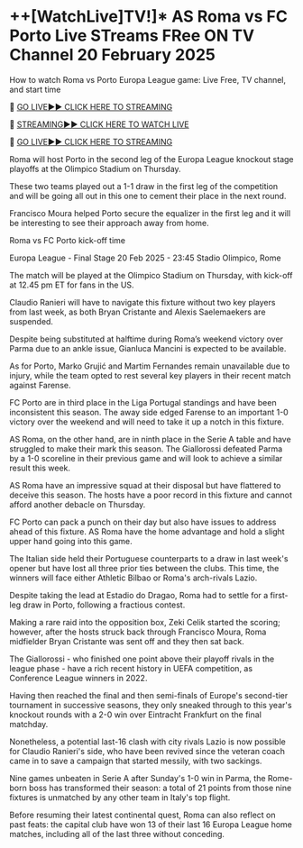 # ++[WatchLive]TV!]* AS Roma vs FC Porto Live STreams FRee ON TV Channel 20 February 2025
How to watch Roma vs Porto Europa League game: Live Free, TV channel, and start time

🔴 [GO LIVE►► CLICK HERE TO STREAMING](https://jpn-srt.blogspot.com/2025/02/soccer.html)

🔴 [STREAMING►► CLICK HERE TO WATCH LIVE](https://jpn-srt.blogspot.com/2025/02/soccer.html)

🔴 [GO LIVE►► CLICK HERE TO STREAMING](https://jpn-srt.blogspot.com/2025/02/soccer.html)

Roma will host Porto in the second leg of the Europa League knockout stage playoffs at the Olimpico Stadium on Thursday.

These two teams played out a 1-1 draw in the first leg of the competition and will be going all out in this one to cement their place in the next round.

Francisco Moura helped Porto secure the equalizer in the first leg and it will be interesting to see their approach away from home.

Roma vs FC Porto kick-off time

Europa League - Final Stage
20 Feb 2025 - 23:45
Stadio Olimpico, Rome

The match will be played at the Olimpico Stadium on Thursday, with kick-off at 12.45 pm ET for fans in the US.

Claudio Ranieri will have to navigate this fixture without two key players from last week, as both Bryan Cristante and Alexis Saelemaekers are suspended.

Despite being substituted at halftime during Roma’s weekend victory over Parma due to an ankle issue, Gianluca Mancini is expected to be available.

As for Porto, Marko Grujić and Martim Fernandes remain unavailable due to injury, while the team opted to rest several key players in their recent match against Farense.

FC Porto are in third place in the Liga Portugal standings and have been inconsistent this season. The away side edged Farense to an important 1-0 victory over the weekend and will need to take it up a notch in this fixture.

AS Roma, on the other hand, are in ninth place in the Serie A table and have struggled to make their mark this season. The Giallorossi defeated Parma by a 1-0 scoreline in their previous game and will look to achieve a similar result this week.

AS Roma have an impressive squad at their disposal but have flattered to deceive this season. The hosts have a poor record in this fixture and cannot afford another debacle on Thursday.

FC Porto can pack a punch on their day but also have issues to address ahead of this fixture. AS Roma have the home advantage and hold a slight upper hand going into this game.

The Italian side held their Portuguese counterparts to a draw in last week's opener but have lost all three prior ties between the clubs. This time, the winners will face either Athletic Bilbao or Roma's arch-rivals Lazio.

Despite taking the lead at Estadio do Dragao, Roma had to settle for a first-leg draw in Porto, following a fractious contest.

Making a rare raid into the opposition box, Zeki Celik started the scoring; however, after the hosts struck back through Francisco Moura, Roma midfielder Bryan Cristante was sent off and they then sat back.

The Giallorossi - who finished one point above their playoff rivals in the league phase - have a rich recent history in UEFA competition, as Conference League winners in 2022.

Having then reached the final and then semi-finals of Europe's second-tier tournament in successive seasons, they only sneaked through to this year's knockout rounds with a 2-0 win over Eintracht Frankfurt on the final matchday.

Nonetheless, a potential last-16 clash with city rivals Lazio is now possible for Claudio Ranieri's side, who have been revived since the veteran coach came in to save a campaign that started messily, with two sackings.

Nine games unbeaten in Serie A after Sunday's 1-0 win in Parma, the Rome-born boss has transformed their season: a total of 21 points from those nine fixtures is unmatched by any other team in Italy's top flight.

Before resuming their latest continental quest, Roma can also reflect on past feats: the capital club have won 13 of their last 16 Europa League home matches, including all of the last three without conceding.
